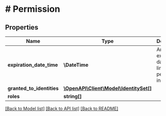 # # Permission

## Properties

Name | Type | Description | Notes
------------ | ------------- | ------------- | -------------
**expiration_date_time** | **\DateTime** | An optional expiration date which limits the permission in time. | [optional]
**granted_to_identities** | [**\OpenAPI\Client\Model\IdentitySet[]**](IdentitySet.md) |  | [optional]
**roles** | **string[]** |  | [optional]

[[Back to Model list]](../../README.md#models) [[Back to API list]](../../README.md#endpoints) [[Back to README]](../../README.md)
